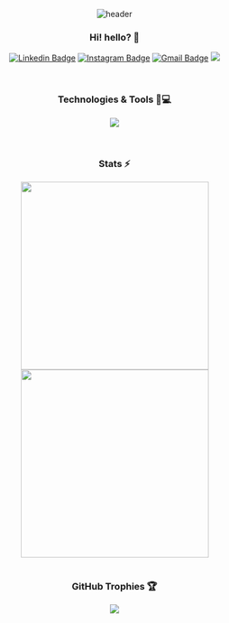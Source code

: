 <div align=center>

![header](https://capsule-render.vercel.app/api?type=waving&color=gradient&height=300&section=header&text=project-mizzu&fontSize=90&animation=fadeIn&fontAlignY=38&desc=https://github.com/project-mizzu&descAlignY=52&descAlign=66)
### Hi! hello? 👋

<div>

[![Linkedin Badge](https://img.shields.io/badge/-MinjuPark-blue?style=flat-square&logo=Linkedin&logoColor=white&link=https://www.linkedin.com/in/minju-park-29174122b/)](https://www.linkedin.com/in/minju-park-29174122b/)
[![Instagram Badge](https://img.shields.io/badge/-project.mizzu-purple?style=flat-square&logo=instagram&logoColor=white&link=https://www.instagram.com/project.mizzu/)](https://www.instagram.com/project.mizzu/)
[![Gmail Badge](https://img.shields.io/badge/-project.mizzu@gmail.com-c14438?style=flat-square&logo=Gmail&logoColor=white&link=mailto:project.mizzu@gmail.com)](https://mail.google.com/mail)
[![](https://img.shields.io/badge/-project.mizzu-%23282C34?style=flat-square&logo=github)](https://github.com/project-mizzu)

</div>  
  
<br>
  
### Technologies & Tools 🚀💻

<div>
  
  
  <p align="center">
  <a href="https://skillicons.dev">
    <img src="https://skillicons.dev/icons?i=git,html,css,js,sass,react,vscode,ai,ps,ae,figma,blender" />
  </a>
</p>

  
</div>

<br>

### Stats ⚡
<a href="https://github.com/anuraghazra/github-readme-stats" title="Go to Source">
<img width=333 src="https://github-readme-stats.vercel.app/api?username=project-mizzu&show_icons=true&theme=react&border_color=61dafb&hide_border=true" /></a>
<a href="https://github.com/anuraghazra/github-readme-stats"><img width=333 src="https://github-readme-stats.vercel.app/api/top-langs/?username=project-mizzu&hide=c%23,powershell,Mathematica,Ruby,Objective-C,ObjectiveC%2b%2b,Cuda&title_color=61dafb&text_color=ffffff&icon_color=61dafb&bg_color=20232a&langs_count=8&layout=compact&border_color=61dafb&hide_border=true" /></a>

<br>
<br>

### GitHub Trophies 🏆
![](https://github-profile-trophy.vercel.app/?username=project-mizzu&theme=darkhub)
  
</div>  
